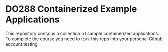 # DO288 Containerized Example Applications

This repository contains a collection of sample containerized applications.  To complete the course you need to fork this repo into your personal Github account.testing
